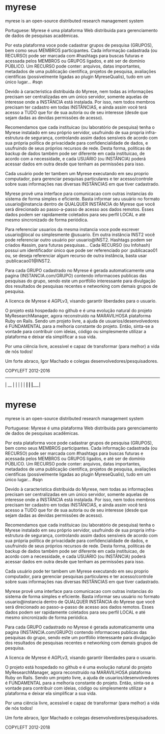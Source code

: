 # myrese
myrese is an open-source distributed research management system

Portuguese:
Myrese é uma plataforma Web distribuida para gerenciamento de dados de pesquisas acadêmicas.

Por esta plataforma voce pode cadastrar grupos de pesquisa (GRUPOS), bem como seus 
MEMBROS participantes. Cada informação cadastrada (ou RECURSO) pode ser marcada com #hashtags
para buscas futuras e acessada pelos MEMBROS ou GRUPOS ligados, e até ser de domínio PÚBLICO.
Um RECURSO pode conter: arquivos, datas importantes, metadados de uma publicação científica,
projetos de pesquisa, avaliações científicas (possivelmente ligadas ao plugin MyreseQualis),
tudo em um único lugar... #sqn

Devido à caracteristica distribuida do Myrese, nem todas as informações precisam ser centralizadas
em um único servidor, somente aquelas de interesse onde a INSTÂNCIA está instalada. Por isso, nem
todos membros precisam ter cadastro em todas INSTÂNCIAS, e ainda assim você terá acesso a TUDO que
for de sua autoria ou de seu interesse (desde que sejam dadas as devidas permissões de acesso).

Recomendamos que cada instituicao (ou laboratório de pesquisa) tenha o Myrese instalado em seu próprio
servidor, usufruindo de sua propria infra-estrutura de segurança, controlando assim dados sensíveis de 
acordo com sua própria política de privacidade para confidencialidade de dados, e usufruindo de seus
próprios recursos de rede. Desta forma, políticas de backup de dados também pode ser diferente em cada
instituicao, de acordo com a necessidade, e cada USUÁRIO (ou INSTÂNCIA) poderá acessar dados em outra
desde que tenham as permissões para isso.

Cada usuário pode ter tambem um Myrese executando em seu proprio computador, para gerenciar pesquisas
particulares e ter acesso/controle sobre suas informações nas diversas INSTÂNCIAS em que tiver cadastrado.

Myrese provê uma interface para comunicacao com outras instancias do sistema de forma simples e eficiente.
Basta informar seu usuário no formato usuario@instancia dentro de QUALQUER INSTÂNCIA do Myrese que você será
direcionado ao passo-a-passo de acesso aos dados remotos. Esses dados podem ser rapidamente coletados para
seu perfil LOCAL e até mesmo sincronizado de forma periódica.

Para referenciar usuarios da mesma instancia voce pode escrever usuario@local ou simplesmente @usuario. Em
outra instância INST2 você pode referenciar outro usuário por usuario@INST2.
Hashtags podem ser criados #assim, para futuras pesquisas... Cada RECURSO (ou Infohash) possui um identificador
único que pode ser referenciado por :publicacao01 ou, se deseja referenciar algum recurso de outra instância,
basta usar :publicacao01@INST2.

Para cada GRUPO cadastrado no Myrese é gerada automaticamente uma pagina 
(INSTANCIA.com/GRUPO) contendo informacoes publicas das pesquisas do 
grupo, sendo este um portfólio interessante para divulgação dos resultados
de pesquisas recentes e networking com demais grupos de pesquisa.

A licenca de Myrese é AGPLv3, visando garantir liberdades para o usuario.

O projeto está hospedado no github e é uma evolução natural do projeto MyResearchManager,
agora reconstruído na MARAVILHOSA plataforma Ruby on Rails. Sendo um projeto livre, a 
ajuda de usuarios/desenvolvedores é FUNDAMENTAL para a melhoria constante do projeto.
Então, sinta-se a vontade para contribuir com ideias, código ou simplesmente utilizar a 
plataforma e deixar ela simplificar a sua vida.

Por uma ciência livre, acessível e capaz de transformar (para melhor) a vida de nós todos!

Um forte abraco,
Igor Machado e colegas desenvolvedores/pesquisadores.

COPYLEFT 2012-2016
 _____
| __  |
|   | |
| __| |
|_____|
# myrese
myrese is an open-source distributed research management system

Portuguese:
Myrese é uma plataforma Web distribuida para gerenciamento de dados de pesquisas acadêmicas.

Por esta plataforma voce pode cadastrar grupos de pesquisa (GRUPOS), bem como seus 
MEMBROS participantes. Cada informação cadastrada (ou RECURSO) pode ser marcada com #hashtags
para buscas futuras e acessada pelos MEMBROS ou GRUPOS ligados, e até ser de domínio PÚBLICO.
Um RECURSO pode conter: arquivos, datas importantes, metadados de uma publicação científica,
projetos de pesquisa, avaliações científicas (possivelmente ligadas ao plugin MyreseQualis),
tudo em um único lugar... #sqn

Devido à caracteristica distribuida do Myrese, nem todas as informações precisam ser centralizadas
em um único servidor, somente aquelas de interesse onde a INSTÂNCIA está instalada. Por isso, nem
todos membros precisam ter cadastro em todas INSTÂNCIAS, e ainda assim você terá acesso a TUDO que
for de sua autoria ou de seu interesse (desde que sejam dadas as devidas permissões de acesso).

Recomendamos que cada instituicao (ou laboratório de pesquisa) tenha o Myrese instalado em seu próprio
servidor, usufruindo de sua propria infra-estrutura de segurança, controlando assim dados sensíveis de 
acordo com sua própria política de privacidade para confidencialidade de dados, e usufruindo de seus
próprios recursos de rede. Desta forma, políticas de backup de dados também pode ser diferente em cada
instituicao, de acordo com a necessidade, e cada USUÁRIO (ou INSTÂNCIA) poderá acessar dados em outra
desde que tenham as permissões para isso.

Cada usuário pode ter tambem um Myrese executando em seu proprio computador, para gerenciar pesquisas
particulares e ter acesso/controle sobre suas informações nas diversas INSTÂNCIAS em que tiver cadastrado.

Myrese provê uma interface para comunicacao com outras instancias do sistema de forma simples e eficiente.
Basta informar seu usuário no formato usuario@instancia dentro de QUALQUER INSTÂNCIA do Myrese que você será
direcionado ao passo-a-passo de acesso aos dados remotos. Esses dados podem ser rapidamente coletados para
seu perfil LOCAL e até mesmo sincronizado de forma periódica.

Para cada GRUPO cadastrado no Myrese é gerada automaticamente uma pagina 
(INSTANCIA.com/GRUPO) contendo informacoes publicas das pesquisas do 
grupo, sendo este um portfólio interessante para divulgação dos resultados
de pesquisas recentes e networking com demais grupos de pesquisa.

A licenca de Myrese é AGPLv3, visando garantir liberdades para o usuario.

O projeto está hospedado no github e é uma evolução natural do projeto MyResearchManager,
agora reconstruído na MARAVILHOSA plataforma Ruby on Rails. Sendo um projeto livre, a 
ajuda de usuarios/desenvolvedores é FUNDAMENTAL para a melhoria constante do projeto.
Então, sinta-se a vontade para contribuir com ideias, código ou simplesmente utilizar a 
plataforma e deixar ela simplificar a sua vida.

Por uma ciência livre, acessível e capaz de transformar (para melhor) a vida de nós todos!

Um forte abraco,
Igor Machado e colegas desenvolvedores/pesquisadores.

COPYLEFT 2012-2018
